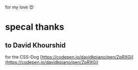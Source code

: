for my love 😍

# specal thanks
## to David Khourshid
for the CSS-Dog [https://codepen.io/davidkpiano/pen/ZpRXGj](https://codepen.io/davidkpiano/pen/ZpRXGj)
